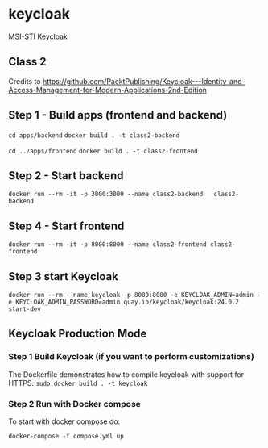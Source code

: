 # keycloak
 MSI-STI Keycloak



## Class 2

Credits to https://github.com/PacktPublishing/Keycloak---Identity-and-Access-Management-for-Modern-Applications-2nd-Edition 


## Step 1 - Build apps (frontend and backend)

```cd apps/backend```
```docker build . -t class2-backend```

```cd ../apps/frontend```
```docker build . -t class2-frontend```


## Step 2 - Start backend

```docker run --rm -it -p 3000:3000 --name class2-backend   class2-backend```


## Step 4 - Start frontend

```docker run --rm -it -p 8000:8000 --name class2-frontend class2-frontend```


## Step 3 start Keycloak
```docker run --rm --name keycloak -p 8080:8080 -e KEYCLOAK_ADMIN=admin -e KEYCLOAK_ADMIN_PASSWORD=admin quay.io/keycloak/keycloak:24.0.2  start-dev```



## Keycloak Production Mode

### Step 1 Build Keycloak (if you want to perform customizations)
The Dockerfile demonstrates how to compile keycloak with support for HTTPS.
```sudo docker build . -t keycloak```

### Step 2 Run with Docker compose
To start with docker compose do:

```docker-compose -f compose.yml up```